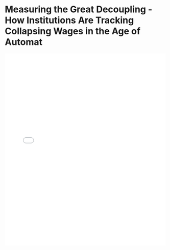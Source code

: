 # Measuring the Great Decoupling - How Institutions Are Tracking Collapsing Wages in the Age of Automat

<embed src="Measuring the Great Decoupling - How Institutions Are Tracking Collapsing Wages in the Age of Automat.pdf" type="application/pdf" width="100%" height="600px">
